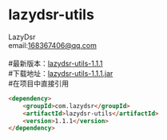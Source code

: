 # lazydsr-utils
LazyDsr<br>
email:168367406@qq.com
<br><br>
#最新版本：<a href="https://github.com/lazydsr/lazydsr-utils" target="blank">lazydsr-utils-1.1.1</a>
<br>
#下载地址：<a href="http://central.maven.org/maven2/com/lazydsr/lazydsr-utils/1.1.1/lazydsr-utils-1.1.1.jar" target="blank">lazydsr-utils-1.1.1.jar</a>
<br>
#在项目中直接引用<br>
````html
<dependency>
    <groupId>com.lazydsr</groupId>
    <artifactId>lazydsr-utils</artifactId>
    <version>1.1.1</version>
</dependency>


